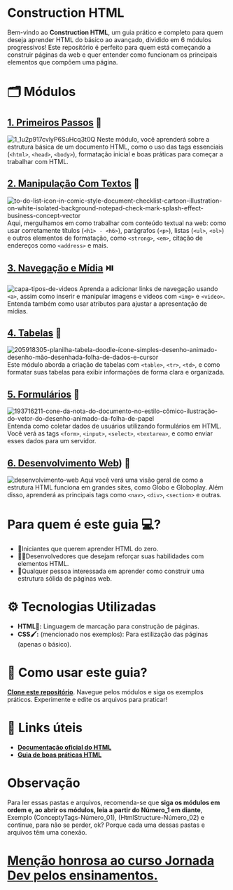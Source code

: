 # Construction HTML
Bem-vindo ao **Construction HTML**, um guia prático e completo para quem deseja aprender HTML do básico ao avançado, dividido em 6 módulos progressivos! Este repositório é perfeito para quem está começando a construir páginas da web e quer entender como funcionam os principais elementos que compõem uma página.

# 🗂️ Módulos
## [1. Primeiros Passos](https://github.com/Karlos-Eduardo-Mrqs/Construction-Html-Css-Javascript/tree/Test/Constru%C3%A7%C3%A3o-Html/M%C3%B3dulo%20-%201(Primeiros%20Passos)) 💓
![1_1u2p917cvlyP6SuHcq3t0Q](https://github.com/user-attachments/assets/4e2105ab-5cdb-4b43-ad91-7316b9d5eb58)
Neste módulo, você aprenderá sobre a estrutura básica de um documento HTML, como o uso das tags essenciais (`<html>`, `<head>`, `<body>`), formatação inicial e boas práticas para começar a trabalhar com HTML.

## [2. Manipulação Com Textos](https://github.com/Karlos-Eduardo-Mrqs/Construction-Html-Css-Javascript/tree/Test/Constru%C3%A7%C3%A3o-Html/M%C3%B3dulo%20-%202(Manipula%C3%A7%C3%A3o%20De%20Textos)) 📖
![to-do-list-icon-in-comic-style-document-checklist-cartoon-illustration-on-white-isolated-background-notepad-check-mark-splash-effect-business-concept-vector](https://github.com/user-attachments/assets/903a94f6-0cdb-4975-b34f-8ebd80b2315c)
Aqui, mergulhamos em como trabalhar com conteúdo textual na web: como usar corretamente títulos (`<h1> - <h6>`), parágrafos (`<p>`), listas (`<ul>`, `<ol>`) e outros elementos de formatação, como `<strong>`, `<em>`, citação de endereços como `<address>` e mais.

## [3. Navegação e Mídia](https://github.com/Karlos-Eduardo-Mrqs/Construction-Html-Css-Javascript/tree/Test/Constru%C3%A7%C3%A3o-Html/M%C3%B3dulo%20-%203(Navega%C3%A7%C3%A3o%20e%20M%C3%ADdia)) ⏯️
![capa-tipos-de-videos](https://github.com/user-attachments/assets/ce802317-77b2-42e3-a946-d2a85e92922e)
Aprenda a adicionar links de navegação usando `<a>`, assim como inserir e manipular imagens e vídeos com `<img>` e `<video>`. Entenda também como usar atributos para ajustar a apresentação de mídias.

## [4. Tabelas](https://github.com/Karlos-Eduardo-Mrqs/Construction-Html-Css-Javascript/tree/Test/Constru%C3%A7%C3%A3o-Html/M%C3%B3dulo%20-%204(Tabelas)) 📑
![205918305-planilha-tabela-doodle-ícone-simples-desenho-animado-desenho-mão-desenhada-folha-de-dados-e-cursor](https://github.com/user-attachments/assets/f4518924-2b32-4d5e-b783-547adc543463)
Este módulo aborda a criação de tabelas com `<table>`, `<tr>`, `<td>`, e como formatar suas tabelas para exibir informações de forma clara e organizada.

## [5. Formulários](https://github.com/Karlos-Eduardo-Mrqs/Construction-Html-Css-Javascript/tree/Test/Constru%C3%A7%C3%A3o-Html/M%C3%B3dulo%20-%205(Formul%C3%A1rios)) 📝
![193716211-cone-da-nota-do-documento-no-estilo-cômico-ilustração-do-vetor-do-desenho-animado-da-folha-de-papel](https://github.com/user-attachments/assets/e708296d-e6c8-4cbd-bfdf-25977e4a8b2d)
Entenda como coletar dados de usuários utilizando formulários em HTML. Você verá as tags `<form>`, `<input>`, `<select>`, `<textarea>`, e como enviar esses dados para um servidor.

## [6. Desenvolvimento Web](https://github.com/Karlos-Eduardo-Mrqs/Construction-Html-Css-Javascript/tree/Test/Constru%C3%A7%C3%A3o-Html/M%C3%B3dulo%20-%206(Modelando%20na%20Web))) 📔
![desenvolvimento-web](https://github.com/user-attachments/assets/6a70e47a-e148-4461-a47e-58f67a1e86a2)
Aqui você verá uma visão geral de como a estrutura HTML funciona em grandes sites, como Globo e Globoplay. Além disso, aprenderá as principais tags como `<nav>`, `<div>`, `<section>` e outras.

# Para quem é este guia 💻?
- 🔰Iniciantes que querem aprender HTML do zero.
- 👨‍🎓Desenvolvedores que desejam reforçar suas habilidades com elementos HTML.
- 🙆Qualquer pessoa interessada em aprender como construir uma estrutura sólida de páginas web.

# ⚙️ Tecnologias Utilizadas
- **HTML🏬:** Linguagem de marcação para construção de páginas.
- **CSS🖌️:** (mencionado nos exemplos): Para estilização das páginas (apenas o básico).

# 🌟 Como usar este guia?
**[Clone este repositório](https://github.com/seuusuario/construction-html.git)**. Navegue pelos módulos e siga os exemplos práticos. Experimente e edite os arquivos para praticar!

# 🔗 Links úteis
- **[Documentação oficial do HTML](https://developer.mozilla.org/pt-BR/docs/Web/HTML)**
- **[Guia de boas práticas HTML](https://www.w3schools.com/html/default.asp)**

# Observação 
Para ler essas pastas e arquivos, recomenda-se que **siga os módulos em ordem e, ao abrir os módulos, leia a partir do Número_1 em diante**, Exemplo (ConceptyTags-Número_01), (HtmlStructure-Número_02) e continue, para não se perder, ok? Porque cada uma dessas pastas e arquivos têm uma conexão.

# [Menção honrosa ao curso Jornada Dev pelos ensinamentos.](https://jornadadodev.com.br/cursos/front-end/html5)

